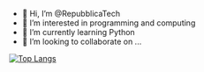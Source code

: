 - 👋 Hi, I’m @RepubblicaTech
- 👀 I’m interested in programming and computing
- 🌱 I’m currently learning Python
- 💞️ I’m looking to collaborate on ...

<!---
RepubblicaTech/RepubblicaTech is a ✨ special ✨ repository because its `README.md` (this file) appears on your GitHub profile.
You can click the Preview link to take a look at your changes.
--->

[![Top Langs](https://github-readme-stats.vercel.app/api/top-langs/?username=RepubblicaTech&hide_progress=true)](https://github.com/anuraghazra/github-readme-stats)
